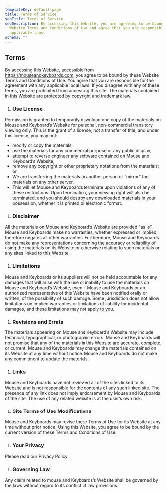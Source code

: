 ```yaml
---
templateKey: default-page
title: Terms of Service
seoTitle: Terms of Service
seoDescription: By accessing this Website, you are agreeing to be bound by these
  Website Terms and Conditions of Use and agree that you are responsible for
  applicable laws.
schema: ""
---
```

## Terms

By accessing this Website, accessible from https://mouseandkeyboards.com, you agree to be bound by these Website Terms and Conditions of Use. You agree that you are responsible for the agreement with any applicable local laws. If you disagree with any of these terms, you are prohibited from accessing this site. The materials contained in this Website are protected by copyright and trademark law.

1. ### Use License

Permission is granted to temporarily download one copy of the materials on Mouse and Keyboard’s Website for personal, non-commercial transitory viewing only. This is the grant of a license, not a transfer of title, and under this license, you may not:

* modify or copy the materials;
* use the materials for any commercial purpose or any public display;
* attempt to reverse engineer any software contained on Mouse and Keyboard’s Website;
* remove any copyright or other proprietary notations from the materials; or
* We are transferring the materials to another person or “mirror” the materials on any other server.
* This will let Mouse and Keyboards terminate upon violations of any of these restrictions. Upon termination, your viewing right will also be terminated, and you should destroy any downloaded materials in your possession, whether it is printed or electronic format.

1. ### Disclaimer

All the materials on Mouse and Keyboard’s Website are provided “as is”. Mouse and Keyboards make no warranties, whether expressed or implied, therefore negates all other warranties. Furthermore, Mouse and Keyboards do not make any representations concerning the accuracy or reliability of using the materials on its Website or otherwise relating to such materials or any sites linked to this Website.

1. ### Limitations

Mouse and Keyboards or its suppliers will not be held accountable for any damages that will arise with the use or inability to use the materials on Mouse and Keyboard’s Website, even if Mouse and Keyboards or an authorized representative of this Website have been notified orally or written, of the possibility of such damage. Some jurisdiction does not allow limitations on implied warranties or limitations of liability for incidental damages, and these limitations may not apply to you.

1. ### Revisions and Errata

The materials appearing on Mouse and Keyboard’s Website may include technical, typographical, or photographic errors. Mouse and Keyboards will not promise that any of the materials in this Website are accurate, complete, or current. Mouse and Keyboards may change the materials contained on its Website at any time without notice. Mouse and Keyboards do not make any commitment to update the materials.

1. ### Links

Mouse and Keyboards have not reviewed all of the sites linked to its Website and is not responsible for the contents of any such linked site. The presence of any link does not imply endorsement by Mouse and Keyboards of the site. The use of any related website is at the user’s own risk.

1. ### Site Terms of Use Modifications

Mouse and Keyboards may revise these Terms of Use for its Website at any time without prior notice. Using this Website, you agree to be bound by the current version of these Terms and Conditions of Use.

1. ### Your Privacy

Please read our Privacy Policy.

1. ### Governing Law

Any claim related to mouse and Keyboards’s Website shall be governed by the laws without regard to its conflict of law provisions.
